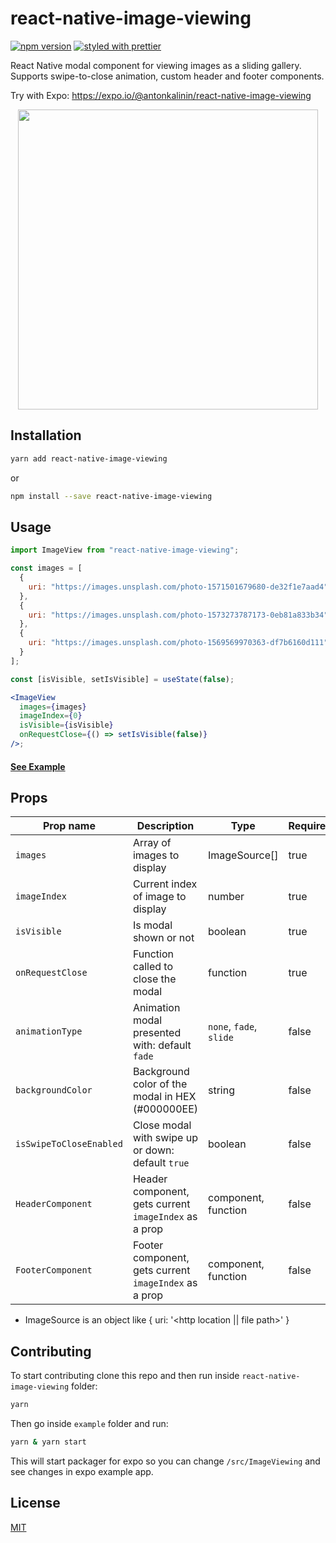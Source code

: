# react-native-image-viewing

[![npm version](https://badge.fury.io/js/react-native-image-viewing.svg)](https://badge.fury.io/js/react-native-image-viewing)
[![styled with prettier](https://img.shields.io/badge/styled_with-prettier-ff69b4.svg)](https://github.com/prettier/prettier)

React Native modal component for viewing images as a sliding gallery.
Supports swipe-to-close animation, custom header and footer components.

Try with Expo: https://expo.io/@antonkalinin/react-native-image-viewing

<p align="center">
  <img src="https://github.com/jobtoday/react-native-image-viewing/blob/master/demo.gif?raw=true" height="480" />
</p>

## Installation

```bash
yarn add react-native-image-viewing
```

or

```bash
npm install --save react-native-image-viewing
```

## Usage

```jsx
import ImageView from "react-native-image-viewing";

const images = [
  {
    uri: "https://images.unsplash.com/photo-1571501679680-de32f1e7aad4"
  },
  {
    uri: "https://images.unsplash.com/photo-1573273787173-0eb81a833b34"
  },
  {
    uri: "https://images.unsplash.com/photo-1569569970363-df7b6160d111"
  }
];

const [isVisible, setIsVisible] = useState(false);

<ImageView
  images={images}
  imageIndex={0}
  isVisible={isVisible}
  onRequestClose={() => setIsVisible(false)}
/>;
```

#### [See Example](https://github.com/antonKalinin/react-native-image-viewing/blob/master/example/App.js)

## Props

| Prop name               | Description                                           | Type                    | Required |
| ----------------------- | ----------------------------------------------------- | ----------------------- | -------- |
| `images`                | Array of images to display                            | ImageSource[]           | true     |
| `imageIndex`            | Current index of image to display                     | number                  | true     |
| `isVisible`             | Is modal shown or not                                 | boolean                 | true     |
| `onRequestClose`        | Function called to close the modal                    | function                | true     |
| `animationType`         | Animation modal presented with: default `fade`        | `none`, `fade`, `slide` | false    |
| `backgroundColor`       | Background color of the modal in HEX (#000000EE)      | string                  | false    |
| `isSwipeToCloseEnabled` | Close modal with swipe up or down: default `true`     | boolean                 | false    |
| `HeaderComponent`       | Header component, gets current `imageIndex` as a prop | component, function     | false    |
| `FooterComponent`       | Footer component, gets current `imageIndex` as a prop | component, function     | false    |

- ImageSource is an object like { uri: '<http location || file path>' }

## Contributing

To start contributing clone this repo and then run inside `react-native-image-viewing` folder:

```bash
yarn
```

Then go inside `example` folder and run:

```bash
yarn & yarn start
```

This will start packager for expo so you can change `/src/ImageViewing` and see changes in expo example app.

## License

[MIT](LICENSE)
